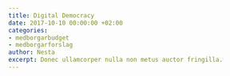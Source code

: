```yaml
---
title: Digital Democracy
date: 2017-10-10 00:00:00 +02:00
categories:
- medborgarbudget
- medborgarforslag
author: Nesta
excerpt: Donec ullamcorper nulla non metus auctor fringilla.
---
```


